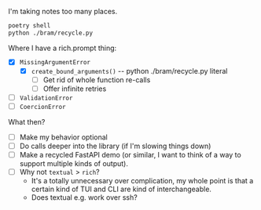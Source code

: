 I'm taking notes too many places.

```sh
poetry shell
python ./bram/recycle.py
```

Where I have a rich.prompt thing:

- [x] `MissingArgumentError` 
  - [x] `create_bound_arguments()` -- python ./bram/recycle.py literal
    - [ ] Get rid of whole function re-calls
    - [ ] Offer infinite retries
- [ ] `ValidationError`
- [ ] `CoercionError`

What then?

- [ ] Make my behavior optional
- [ ] Do calls deeper into the library (if I'm slowing things down)
- [ ] Make a recycled FastAPI demo (or similar, I want to think of a way to support multiple kinds of output). 
- [ ] Why not `textual` > `rich`?
  - It's a totally unnecessary over complication, my whole point is that a certain kind of TUI and CLI are kind of interchangeable.
  - Does textual e.g. work over ssh?